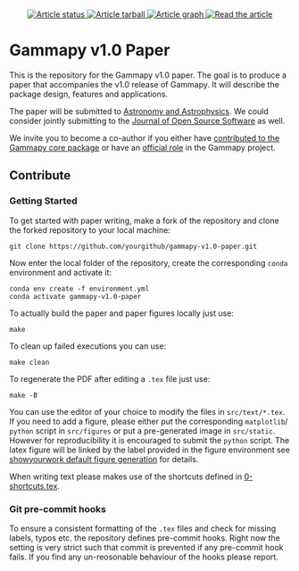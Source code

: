 <p align="center">
<br>
<a href="https://github.com/gammapy/gammapy-v1.0-paper/actions/workflows/showyourwork.yml">
<img src="https://github.com/gammapy/gammapy-v1.0-paper/actions/workflows/showyourwork.yml/badge.svg" alt="Article status"/>
</a>
<a href="https://github.com/gammapy/gammapy-v1.0-paper/raw/main-pdf/arxiv.tar.gz">
<img src="https://img.shields.io/badge/article-tarball-blue.svg?style=flat" alt="Article tarball"/>
</a>
<a href="https://github.com/gammapy/gammapy-v1.0-paper/raw/main-pdf/dag.pdf">
<img src="https://img.shields.io/badge/article-dag-blue.svg?style=flat" alt="Article graph"/>
</a>
<a href="https://github.com/gammapy/gammapy-v1.0-paper/raw/main-pdf/ms.pdf">
<img src="https://img.shields.io/badge/article-pdf-blue.svg?style=flat" alt="Read the article"/>
</a>
</p>

# Gammapy v1.0 Paper

This is the repository for the Gammapy v1.0 paper. The goal is to produce a paper
that accompanies the v1.0 release of Gammapy. It will describe the package design,
features and applications.

The paper will be submitted to [Astronomy and Astrophysics](https://www.aanda.org/).
We could consider jointly submitting to the [Journal of Open Source Software](https://joss.theoj.org) 
as well.

We invite you to become a co-author if you either have [contributed to the 
Gammapy core package](https://github.com/gammapy/gammapy/graphs/contributors)
or have an [official role](https://gammapy.org/team.html) in the Gammapy project.

## Contribute
### Getting Started
To get started with paper writing, make a fork of the repository and clone the
forked repository to your local machine:

    git clone https://github.com/yourgithub/gammapy-v1.0-paper.git

Now enter the local folder of the repository, create the corresponding `conda`
environment and activate it:

    conda env create -f environment.yml
    conda activate gammapy-v1.0-paper

To actually build the paper and paper figures locally just use:

    make

To clean up failed executions you can use:

    make clean
    
To regenerate the PDF after editing a `.tex` file just use:

    make -B

You can use the editor of your choice to modify the files in `src/text/*.tex`.
If you need to add a figure, please either put the corresponding `matplotlib`/ `python`
script in `src/figures` or put a pre-generated image in `src/static`. However
for reproducibility it is encouraged to submit the `python` script. The latex figure
will be linked by the label provided in the figure environment see
[showyourwork default figure generation](https://showyourwork.readthedocs.io/en/stable/custom/#default-figure-generation)
for details.

When writing text please makes use of the shortcuts defined in [0-shortcuts.tex](https://github.com/gammapy/gammapy-v1.0-paper/blob/main/src/text/0-shortcuts.tex).

### Git pre-commit hooks
To ensure a consistent formatting of the `.tex` files and check for missing labels,
typos etc. the repository defines pre-commit hooks. Right now the setting is very 
strict such that commit is prevented if any pre-commit hook fails. If you find 
any un-reosonable behaviour of the hooks please report.
